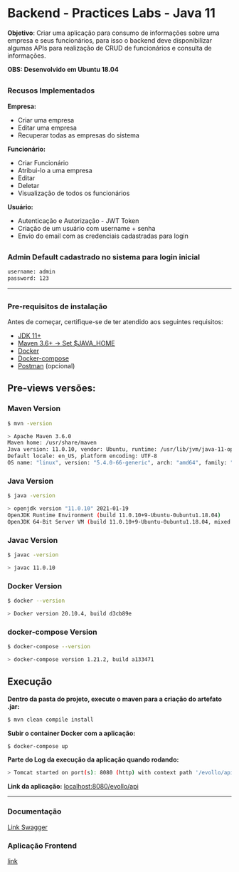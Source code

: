 # Backend - Practices Labs - Java 11

**Objetivo**: Criar uma aplicação para consumo de informações sobre uma empresa e seus
funcionários, para isso o backend deve disponibilizar algumas APIs para realização de CRUD de
funcionários e consulta de informações.

**OBS: Desenvolvido em Ubuntu 18.04**

##

### Recusos Implementados

**Empresa:**

* Criar uma empresa
* Editar uma empresa
* Recuperar todas as empresas do sistema

**Funcionário:**

* Criar Funcionário
* Atribui-lo a uma empresa
* Editar
* Deletar
* Visualização de todos os funcionários

**Usuário:**

* Autenticação e Autorização - JWT Token
* Criação de um usuário com username + senha
* Envio do email com as credenciais cadastradas para login

##

### Admin Default cadastrado no sistema para login inicial

```sh
username: admin
password: 123
```

***

##

### Pre-requisitos de instalação
Antes de começar, certifique-se de ter atendido aos seguintes requisitos:

* [JDK 11+](https://www.oracle.com/java/technologies/javase-downloads.html)
* [Maven 3.6+ -> Set $JAVA_HOME](https://maven.apache.org/download.cgi)
* [Docker](https://www.digitalocean.com/community/tutorials/como-instalar-e-usar-o-docker-no-ubuntu-18-04-pt)
* [Docker-compose](https://www.digitalocean.com/community/tutorials/how-to-install-docker-compose-on-ubuntu-18-04-pt) 
* [Postman](https://www.postman.com/downloads/) (opcional)

## Pre-views versões:

### Maven Version

```sh
$ mvn -version

> Apache Maven 3.6.0
Maven home: /usr/share/maven
Java version: 11.0.10, vendor: Ubuntu, runtime: /usr/lib/jvm/java-11-openjdk-amd64
Default locale: en_US, platform encoding: UTF-8
OS name: "linux", version: "5.4.0-66-generic", arch: "amd64", family: "unix"
```

### Java Version
```sh
$ java -version

> openjdk version "11.0.10" 2021-01-19
OpenJDK Runtime Environment (build 11.0.10+9-Ubuntu-0ubuntu1.18.04)
OpenJDK 64-Bit Server VM (build 11.0.10+9-Ubuntu-0ubuntu1.18.04, mixed mode, sharing)
```

### Javac Version
```sh
$ javac -version

> javac 11.0.10
```

### Docker Version
```sh
$ docker --version

> Docker version 20.10.4, build d3cb89e
```

### docker-compose Version
```sh
$ docker-compose --version

> docker-compose version 1.21.2, build a133471
```

## Execução

**Dentro da pasta do projeto, execute o maven para a criação do artefato .jar:**

```sh
$ mvn clean compile install
```

**Subir o container Docker com a aplicação:**

```sh
$ docker-compose up
```

**Parte do Log da execução da aplicação quando rodando:**
```sh
> Tomcat started on port(s): 8080 (http) with context path '/evollo/api'
```

**Link da aplicação:**
[localhost:8080/evollo/api](http://localhost:8080/evollo/api/)

***

### Documentação
[Link Swagger](http://localhost:8080/evollo/api/swagger-ui.html)

### Aplicação Frontend
[link](https://github.com/lucaswilker14/practices-lab-frontend)
